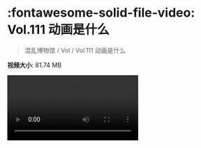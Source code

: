 # :fontawesome-solid-file-video: Vol.111 动画是什么

> 混乱博物馆 / Vol / Vol.111 动画是什么

**视频大小**: 81.74 MB

<div class="video"><video src="https://file.hsyhx.top/archive/混乱博物馆/Vol/Vol.111 动画是什么.mp4" controls preload>🤔 您的浏览器不支持 video 标签</video></div>